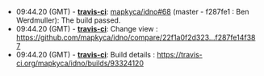 * <a id="09:44.20">09:44.20 (GMT)</a> - __[travis-ci](https://github.com/travis-ci)__: <a href="https://github.com/mapkyca/idno/issues/68">mapkyca/idno#68</a> (master - f287fe1 : Ben Werdmuller): The build passed.
* <a id="09:44.20">09:44.20 (GMT)</a> - __[travis-ci](https://github.com/travis-ci)__: Change view : https://github.com/mapkyca/idno/compare/22f1a0f2d323...f287fe14f387
* <a id="09:44.20">09:44.20 (GMT)</a> - __[travis-ci](https://github.com/travis-ci)__: Build details : https://travis-ci.org/mapkyca/idno/builds/93324120
